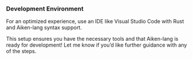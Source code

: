 ### Development Environment
For an optimized experience, use an IDE like Visual Studio Code with Rust and Aiken-lang syntax support.

This setup ensures you have the necessary tools and that Aiken-lang is ready for development! Let me know if you’d like further guidance with any of the steps.